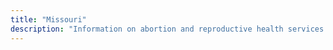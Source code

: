 ```yaml
---
title: "Missouri"
description: "Information on abortion and reproductive health services."
---
```


